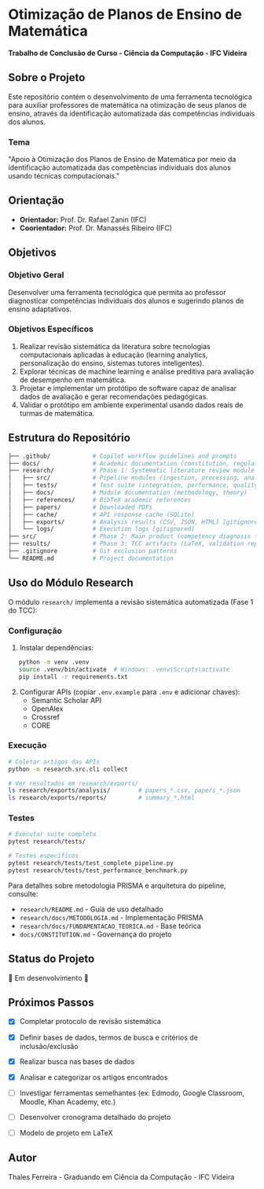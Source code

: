 # Otimização de Planos de Ensino de Matemática

**Trabalho de Conclusão de Curso - Ciência da Computação - IFC Videira**

## Sobre o Projeto

Este repositório contém o desenvolvimento de uma ferramenta tecnológica para auxiliar professores de matemática na otimização de seus planos de ensino, através da identificação automatizada das competências individuais dos alunos.

### Tema

"Apoio à Otimização dos Planos de Ensino de Matemática por meio da identificação automatizada das competências individuais dos alunos usando técnicas computacionais."

## Orientação

- **Orientador:** Prof. Dr. Rafael Zanin (IFC)
- **Coorientador:** Prof. Dr. Manassés Ribeiro (IFC)

## Objetivos

### Objetivo Geral

Desenvolver uma ferramenta tecnológica que permita ao professor diagnosticar competências individuais dos alunos e sugerindo planos de ensino adaptativos.

### Objetivos Específicos

1. Realizar revisão sistemática da literatura sobre tecnologias computacionais aplicadas à educação (learning analytics, personalização do ensino, sistemas tutores inteligentes).
2. Explorar técnicas de machine learning e análise preditiva para avaliação de desempenho em matemática.
3. Projetar e implementar um protótipo de software capaz de analisar dados de avaliação e gerar recomendações pedagógicas.
4. Validar o protótipo em ambiente experimental usando dados reais de turmas de matemática.

## Estrutura do Repositório

```bash
├── .github/            # Copilot workflow guidelines and prompts
├── docs/               # Academic documentation (constitution, regulations)
├── research/           # Phase 1: Systematic literature review module
│   ├── src/            # Pipeline modules (ingestion, processing, analysis)
│   ├── tests/          # Test suite (integration, performance, quality)
│   ├── docs/           # Module documentation (methodology, theory)
│   ├── references/     # BibTeX academic references
│   ├── papers/         # Downloaded PDFs
│   ├── cache/          # API response cache (SQLite)
│   ├── exports/        # Analysis results (CSV, JSON, HTML) [gitignored]
│   └── logs/           # Execution logs [gitignored]
├── src/                # Phase 2: Main product (competency diagnosis tool - future)
├── results/            # Phase 3: TCC artifacts (LaTeX, validation reports)
├── .gitignore          # Git exclusion patterns
└── README.md           # Project documentation
```

## Uso do Módulo Research

O módulo `research/` implementa a revisão sistemática automatizada (Fase 1 do TCC):

### Configuração

1. Instalar dependências:

```bash
   python -m venv .venv
   source .venv/bin/activate  # Windows: .venv\Scripts\activate
   pip install -r requirements.txt
```

2. Configurar APIs (copiar `.env.example` para `.env` e adicionar chaves):
   - Semantic Scholar API
   - OpenAlex
   - Crossref
   - CORE

### Execução

```bash
# Coletar artigos das APIs
python -m research.src.cli collect

# Ver resultados em research/exports/
ls research/exports/analysis/        # papers_*.csv, papers_*.json
ls research/exports/reports/         # summary_*.html
```

### Testes

```bash
# Executar suite completa
pytest research/tests/

# Testes específicos
pytest research/tests/test_complete_pipeline.py
pytest research/tests/test_performance_benchmark.py
```

Para detalhes sobre metodologia PRISMA e arquitetura do pipeline, consulte:
- `research/README.md` - Guia de uso detalhado
- `research/docs/METODOLOGIA.md` - Implementação PRISMA
- `research/docs/FUNDAMENTACAO_TEORICA.md` - Base teórica
- `docs/CONSTITUTION.md` - Governança do projeto

## Status do Projeto

🚧 Em desenvolvimento 🚧

## Próximos Passos

- [x] Completar protocolo de revisão sistemática
- [x] Definir bases de dados, termos de busca e critérios de inclusão/exclusão
- [x] Realizar busca nas bases de dados
- [x] Analisar e categorizar os artigos encontrados
- [ ] Investigar ferramentas semelhantes (ex: Edmodo, Google Classroom, Moodle, Khan Academy, etc.)
- [ ] Desenvolver cronograma detalhado do projeto
- [ ] Modelo de projeto em LaTeX


## Autor

Thales Ferreira - Graduando em Ciência da Computação - IFC Videira
